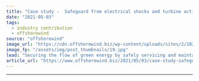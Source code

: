 ```yaml
---
title: "Case study -  Safeguard from electrical shocks and turbine activation during maintenance"
date: "2021-05-03"
tags: 
  - industry contribution
  - offshorewind
source: "offshorewind"
image_url: "https://cdn.offshorewind.biz/wp-content/uploads/sites/2/2021/05/03135505/830935-d_lowres.jpg"
image_fp: "/assets/img/post_thumbnails/19.jpg"
lead: "Securing the flow of green energy by safely servicing and maintaining fast growing numbers"
article_url: "https://www.offshorewind.biz/2021/05/03/case-study-safeguard-from-electrical-shocks-and-turbine-activation-during-maintenance/"
---
```


---
